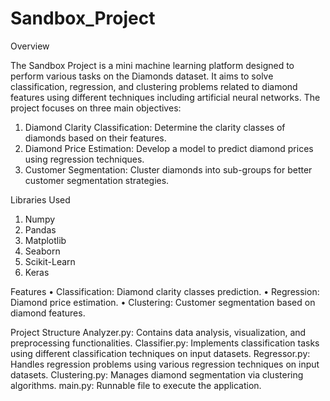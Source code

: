 # Sandbox_Project
Overview

The Sandbox Project is a mini machine learning platform designed to perform various tasks on the Diamonds dataset. It aims to solve classification, regression, and clustering problems related to diamond features using different techniques including artificial neural networks. The project focuses on three main objectives:

1.	Diamond Clarity Classification: Determine the clarity classes of diamonds based on their features.
2.	Diamond Price Estimation: Develop a model to predict diamond prices using regression techniques.
3.	Customer Segmentation: Cluster diamonds into sub-groups for better customer segmentation strategies.

Libraries Used
1.	Numpy
2.	Pandas
3.	Matplotlib
4.	Seaborn
5.	Scikit-Learn
6.	Keras

Features
•	Classification: Diamond clarity classes prediction.
•	Regression: Diamond price estimation.
•	Clustering: Customer segmentation based on diamond features.

Project Structure
Analyzer.py: Contains data analysis, visualization, and preprocessing functionalities.
Classifier.py: Implements classification tasks using different classification techniques on input datasets.
Regressor.py: Handles regression problems using various regression techniques on input datasets.
Clustering.py: Manages diamond segmentation via clustering algorithms.
main.py: Runnable file to execute the application.
